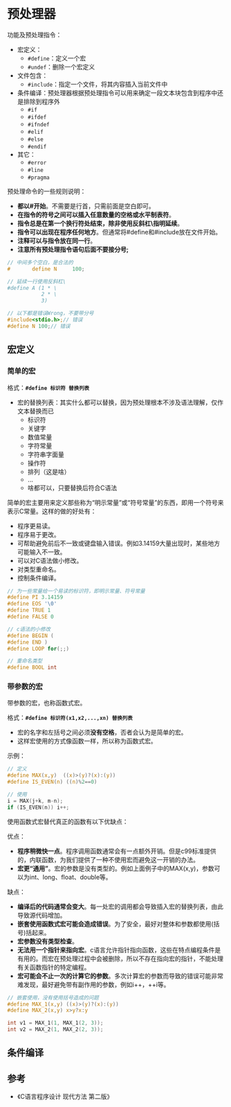 # 预处理器

功能及预处理指令：
- 宏定义：
    - `#define`：定义一个宏
    - `#undef`：删除一个宏定义
- 文件包含：
    - `#include`：指定一个文件，将其内容插入当前文件中
- 条件编译：预处理器根据预处理指令可以用来确定一段文本块包含到程序中还是排除到程序外
    - `#if`
    - `#ifdef`
    - `#ifndef`
    - `#elif`
    - `#else`
    - `#endif`
- 其它：
    - `#error`
    - `#line`
    - `#pragma`

预处理命令的一些规则说明：
- **都以#开始**。不需要是行首，只需前面是空白即可。
- **在指令的符号之间可以插入任意数量的空格或水平制表符**。
- **指令总是在第一个换行符处结束，除非使用反斜杠\指明延续**。
- **指令可以出现在程序任何地方**。但通常将#define和#include放在文件开始。
- **注释可以与指令放在同一行**。
- **注意所有预处理指令语句后面不要接分号;**

```c
// 中间多个空白，是合法的
#       define N     100;

// 延续一行使用反斜杠\
#define A (1 * \
           2 * \
           3)

// 以下都是错误Wrong，不要带分号
#include<stdio.h>;// 错误
#define N 100;// 错误
```

## 宏定义

### 简单的宏

格式：**`#define 标识符 替换列表`**
- 宏的替换列表：其实什么都可以替换，因为预处理根本不涉及语法理解，仅作文本替换而已
    - 标识符
    - 关键字
    - 数值常量
    - 字符常量
    - 字符串字面量
    - 操作符
    - 排列（这是啥）
    - ...
    - 啥都可以，只要替换后符合C语法

简单的宏主要用来定义那些称为“明示常量”或“符号常量”的东西，即用一个符号来表示C常量。这样的做的好处有：
- 程序更易读。
- 程序易于更改。
- 可帮助避免前后不一致或键盘输入错误。例如3.14159大量出现时，某些地方可能输入不一致。
- 可以对C语法做小修改。
- 对类型重命名。
- 控制条件编译。

```c
// 为一些常量给一个易读的标识符，即明示常量、符号常量
#define PI 3.14159
#define EOS '\0'
#define TRUE 1
#define FALSE 0

// c语法的小修改
#define BEGIN (
#define END )
#define LOOP for(;;)

// 重命名类型
#define BOOL int
```

### 带参数的宏

带参数的宏，也称函数式宏。

格式：**`#define 标识符(x1,x2,...,xn) 替换列表`**
- 宏的名字和左括号之间必须**没有空格**，否者会认为是简单的宏。
- 这样宏使用的方式像函数一样，所以称为函数式宏。

示例：
```c
// 定义
#define MAX(x,y)  ((x)>(y)?(x):(y))
#define IS_EVEN(n) ((n)%2==0)

// 使用
i = MAX(j+k, m-n);
if (IS_EVEN(n)) i++;
```


使用函数式宏替代真正的函数有以下优缺点：

优点：
- **程序稍微快一点**。程序调用函数通常会有一点额外开销。但是c99标准提供的，内联函数，为我们提供了一种不使用宏而避免这一开销的办法。
- **宏更“通用”**。宏的参数是没有类型的。例如上面例子中的MAX(x,y)，参数可以为int、long、float、double等。

缺点：
- **编译后的代码通常会变大**。每一处宏的调用都会导致插入宏的替换列表，由此导致源代码增加。
- **嵌套使用函数式宏可能会造成错误**。为了安全，最好对整体和参数都使用(括号)括起来。
- **宏参数没有类型检查**。
- **无法用一个指针来指向宏**。c语言允许指针指向函数，这些在特点编程条件是有用的。而宏在预处理过程中会被删除，所以不存在指向宏的指针，不能处理有关函数指针的特定编程。
- **宏可能会不止一次的计算它的参数**。多次计算宏的参数而导致的错误可能非常难发现，最好避免带有副作用的参数，例如i++，++i等。

```c
// 嵌套使用，没有使用括号造成的问题
#define MAX_1(x,y) ((x)>(y)?(x):(y))
#define MAX_2(x,y) x>y?x:y

int v1 = MAX_1(1, MAX_1(2, 3));
int v2 = MAX_2(1, MAX_2(2, 3));

```



## 条件编译

## 参考

- 《C语言程序设计 现代方法 第二版》